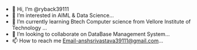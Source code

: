 - 👋 Hi, I’m @ryback39111
- 👀 I’m interested in AIML & Data Science...
- 🌱 I’m currently learning Btech Computer science from Vellore Institute of Technology  ...
- 💞️ I’m looking to collaborate on DataBase Management System...
- 📫 How to reach me Email-anshsrivastava39111@gmail.com...

<!---
ryback39111/ryback39111 is a ✨ special ✨ repository because its `README.md` (this file) appears on your GitHub profile.
You can click the Preview link to take a look at your changes.
--->
